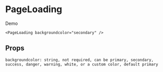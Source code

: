 # PageLoading

<Link to="/loading-page" target="_blank" rel="noreferrer noopener">Demo</Link>

```
<PageLoading backgroundcolor="secondary" />
```

## Props

```
backgroundcolor: string, not required, can be primary, secondary, success, danger, warning, white, or a custom color, default primary
```